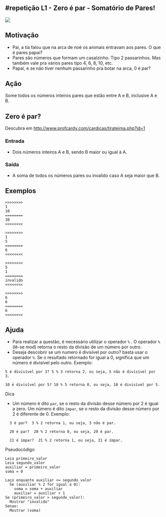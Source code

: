 ## #repetição L1 - Zero é par - Somatório de Pares!


![](https://raw.githubusercontent.com/qxcodefup/arcade/master/base/045/__capa.jpg)

## Motivação

* Pai, a tia falou que na arca de noé os animais entravam aos pares. O que é pares papai?
* Pares são números que formam um casalzinho. Tipo 2 passarinhos. Mas também vale pra vários pares tipo 4, 6, 8, 10, etc.
* Papai, e se não tiver nenhum passarinho pra botar na arca, 0 é par?

## Ação

Some todos os números inteiros pares que estão entre A e B, inclusive A e B.

## Zero é par?

Descubra em http://www.profcardy.com/cardicas/tirateima.php?id=1

### Entrada

* Dois números inteiros A e B, sendo B maior ou igual à A.

### Saída

* A soma de todos os números pares ou invalido caso A seja maior que B.

## Exemplos
```
>>>>>>>>
1
10
========
30
<<<<<<<<

>>>>>>>>
1
5
========
6
<<<<<<<<

>>>>>>>>
5
1
========
invalido
<<<<<<<<

>>>>>>>>
6
6
========
6
<<<<<<<<
```

## Ajuda

- Para realizar a questão, é necessário utilizar o operador `%` . O operador `%` (lê-se mod) retorna o resto da divisão de um número por outro.
- Deseja descobrir se um numero é divisível por outro? basta usar o operador `%`. Se o resultado retornado for igual a 0, significa que um número é divisível pelo outro. Exemplo:
```
5 é divisível por 3? 5 % 3 retorna 2, ou seja, 5 não é divisível por 3.

10 é divisível por 5? 10 % 5 retorna 0, ou seja, 10 é divisível por 5.
```

Dica

* Um número é dito `par`, se o resto da divisão desse número por 2 é igual a zero. Um número é dito `ímpar`, se o resto da divisão desse número por 2 é diferente de 0. Exemplo:
```
  3 é par?  3 % 2 retorna 1, ou seja, 3 não é par.

  20 é par?  20 % 2 retorna 0, ou seja, 20 é par.

  21 é ímpar?  21 % 2 retorna 1, ou seja, 21 é ímpar.
```


Pseudocódigo

```
Leia primeiro_valor
Leia segundo_valor
auxiliar = primeiro_valor
soma = 0

Laço enquanto auxiliar <= segundo_valor
  Se (auxiliar % 2 for igual a 0):
    soma = soma + auxiliar
    auxiliar = auxiliar + 1
Se (primeiro_valor > segundo_valor):
  Mostrar "invalido"
Senao:
  Mostrar (soma)
```
#
